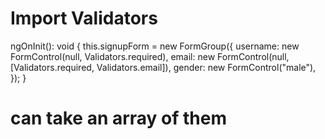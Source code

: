 # Import Validators

ngOnInit(): void {
this.signupForm = new FormGroup({
username: new FormControl(null, Validators.required),
email: new FormControl(null, [Validators.required, Validators.email]),
gender: new FormControl("male"),
});
}

# can take an array of them
